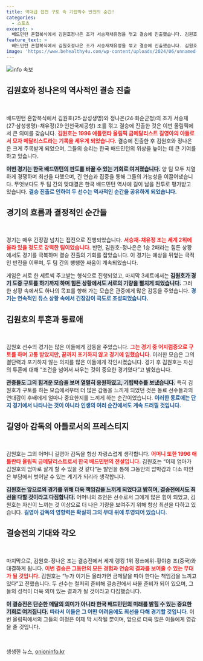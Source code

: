 ```yaml
---
title: 역대급 접전 구토 속 기립박수 반전의 순간!
categories:
  - 스포츠
excerpt: >
  배드민턴 혼합복식에서 김원호정나은 조가 서승재채유정을 꺾고 결승에 진출했습니다. 김원호는 경기 중 힘든 상황에서도 최선을 다하며 모자 메달리스트의 기적을 이루어냈습니다! 지금 바로 이 감동의 순간을 확인하세요!
feature_text: >
  배드민턴 혼합복식에서 김원호정나은 조가 서승재채유정을 꺾고 결승에 진출했습니다. 김원호는 경기 중 힘든 상황에서도 최선을 다하며 모자 메달리스트의 기적을 이루어냈습니다! 지금 바로 이 감동의 순간을 확인하세요!
image: 'https://www.behealthy4u.com/wp-content/uploads/2024/06/unnamed-file.png'
---
```


<p><img src="https://www.behealthy4u.com/wp-content/uploads/2024/06/unnamed-file.png" alt="info 속보" /></p>

<h2 data-ke-size="size26">김원호와 정나은의 역사적인 결승 진출</h2>

<p data-ke-size="size16">&nbsp;</p>

<p>배드민턴 혼합복식에서 김원호(25·삼성생명)와 정나은(24·화순군청)의 조가 서승재(27·삼성생명)-채유정(29·인천국제공항) 조를 꺾고 결승에 진출한 것은 이번 올림픽에서 큰 의미를 갖습니다. <b><span style="color: #ee2323;">김원호는 1996 애틀랜타 올림픽 금메달리스트 길영아의 아들로서 모자 메달리스트라는 기록을 세우게 되었습니다.</span></b> 결승에 진출한 후 김원호와 정나은은 크게 주목받게 되었으며, 그들의 승리는 한국 배드민턴의 위상을 높이는 데 큰 기여를 하고 있습니다.</p>

<p><b><span style="background-color: #21538527;">이번 경기는 한국 배드민턴의 판도를 바꿀 수 있는 기회로 여겨졌습니다.</span></b> 양 팀 모두 치열하게 경쟁하며 최선을 다했으며, 긴 연습과 집중을 통해 그들의 가능성을 이끌어냈습니다. 무엇보다도 두 팀 간의 맞대결은 한국 배드민턴 역사에 길이 남을 전투로 평가받고 있습니다. <b><span style="color: #1a5490;">결승 진출로 인하여 두 선수는 역사적인 순간을 공유하게 되었습니다.</span></b> </p>

<h2 data-ke-size="size26">경기의 흐름과 결정적인 순간들</h2>

<p data-ke-size="size16">&nbsp;</p>

<p>경기는 매우 긴장감 넘치는 접전으로 진행되었습니다. <b><span style="color: #ee2323;">서승재-채유정 조는 세계 2위에 올라 있을 정도로 강력한 팀이었습니다.</span></b> 반면, 김원호-정나은은 1승 2패라는 힘든 상황에서도 경기를 극복하며 결승 진출의 기회를 잡았습니다. 이 경기는 예상을 뒤엎는 극적인 반전을 이루며, 두 팀 간의 팽팽한 싸움이 계속되었습니다. </p>

<p>게임은 서로 한 세트씩 주고받는 형식으로 진행되었고, 마지막 3세트에서는 <b><span style="background-color: #21538527;">김원호가 경기 도중 구토를 하기까지 하며 힘든 상황에서도 서로의 기량을 펼치게 되었습니다.</span></b> 그러한 상황 속에서도 하나의 목표를 향해 가는 모습은 관중에게 많은 감동을 주었습니다. <b><span style="color: #1a5490;">경기는 연속적인 듀스 상황 속에서 긴장감이 극도로 조성되었습니다.</span></b></p>

<h2 data-ke-size="size26">김원호의 투혼과 동료애</h2>

<p data-ke-size="size16">&nbsp;</p>

<p>김원호 선수의 경기는 많은 이들에게 감동을 주었습니다. <b><span style="color: #ee2323;">그는 경기 중 어지럼증으로 구토를 하며 고통 받았지만, 끝까지 포기하지 않고 경기에 임했습니다.</span></b> 이러한 모습은 그의 결단력과 포기하지 않는 의지를 많은 이들에게 각인시켰습니다. 경기 후 김원호는 자신의 투혼에 대해 “조건을 넘어서 싸우는 것이 중요한 경기였다”고 밝혔습니다.</p>

<p><b><span style="background-color: #21538527;">관중들도 그의 힘겨운 모습을 보며 열렬히 응원하였고, 기립박수를 보냈습니다.</span></b> 특히 김원호가 구토를 하는 모습에서부터 더 많은 감동을 느끼게 되었던 것은 동료 선수들과의 연대감이 후배에게 얼마나 중요한지를 느끼게 하는 순간이었습니다. <b><span style="color: #1a5490;">이러한 동료애는 단지 경기에서 나타나는 것이 아니라 인생의 여러 순간에서도 계속 드러낄 것입니다.</span></b></p>

<h2 data-ke-size="size26">길영아 감독의 아들로서의 프레스티지</h2>

<p data-ke-size="size16">&nbsp;</p>

<p>김원호는 그의 어머니 길영아 감독을 항상 자랑스럽게 생각합니다. <b><span style="color: #ee2323;">어머니 또한 1996 애틀란타 올림픽 금메달리스트로서 한국 배드민턴의 전설입니다.</span></b> 김원호는 “이제 엄마가 김원호의 엄마로 살게 할 수 있을 것 같다”는 발언을 통해 그동안의 압박감과 다소 떠안은 부담에서 벗어날 수 있는 계기가 되리라 생각합니다.</p>

<p><b><span style="background-color: #21538527;">김원호는 앞으로의 경기를 위해 더욱 책임감을 느끼게 되었다고 밝히며, 결승전에서도 최선을 다할 것이라고 다짐합니다.</span></b> 어머니의 조언은 선수로서 그에게 많은 힘이 되었고, 김원호는 자신이 느끼는 것 이상으로 더 나은 기량을 보여주기 위해 항상 최선을 다하고 있습니다. <b><span style="color: #1a5490;">길영아 감독의 영향력은 확실히 그의 무대 위에 투영되어 있습니다.</span></b></p>

<h2 data-ke-size="size26">결승전의 기대와 각오</h2>

<p data-ke-size="size16">&nbsp;</p>

<p>마지막으로, 김원호-정나은 조는 결승전에서 세계 랭킹 1위 정쓰에위-황야충 조(중국)와 대결하게 됩니다. <b><span style="color: #ee2323;">이번 결승은 그동안의 모든 경험과 연습의 결과를 보여줄 수 있는 무대가 될 것입니다.</span></b> 김원호는 “누가 이기든 올라가면 금메달을 따야 한다는 책임감을 느끼고 있다”고 전했습니다. 두 선수는 철저히 준비해 결승전에서 싸울 준비가 되어 있으며, 그들의 성적이 더욱 의미 있는 결과가 될 것이라고 다짐했습니다. </p>

<p><b><span style="background-color: #21538527;">이 결승전은 단순한 메달의 의미가 아니라 한국 배드민턴의 미래를 밝힐 수 있는 중요한 기회로 여겨집니다.</span></b> <b><span style="color: #1a5490;">따라서 이들은 그 어떤 어려움에도 최선을 다해 경기할 것입니다.</span></b> 이번 올림픽에서의 그들의 여정은 이제 막 시작될 뿐이며, 앞으로 더욱 많은 이들에게 영감을 줄 것입니다. </p>

<p data-ke-size="size16">&nbsp;</p>
생생한 뉴스, <a href="https://onioninfo.kr" rel="dofollow">onioninfo.kr</a>


